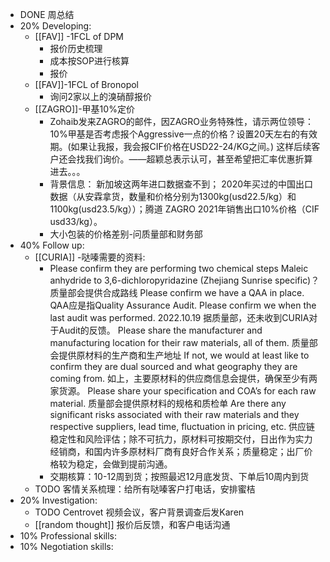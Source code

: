 - DONE 周总结
- 20% Developing:
	- [[FAV]] -1FCL of DPM
		- 报价历史梳理
		- 成本按SOP进行核算
		- 报价
	- [[FAV]]-1FCL of Bronopol
		- 询问2家以上的溴硝醇报价
	- [[ZAGRO]]-甲基10%定价
		- Zohaib发来ZAGRO的邮件，因ZAGRO业务特殊性，请示两位领导：10%甲基是否考虑报个Aggressive一点的价格？设置20天左右的有效期。(如果让我报，我会报CIF价格在USD22-24/KG之间。) 这样后续客户还会找我们询价。——超颖总表示认可，甚至希望把汇率优惠折算进去。。。
		- 背景信息：
		  新加坡这两年进口数据查不到；
		  2020年买过的中国出口数据（从安霖拿货，数量和价格分别为1300kg(usd22.5/kg）和1100kg(usd23.5/kg））；腾道 ZAGRO 2021年销售出口10%价格（CIF usd33/kg）。
		- 大小包装的价格差别-问质量部和财务部
- 40% Follow up:
	- [[CURIA]] -哒嗪需要的资料:
		- Please confirm they are performing two chemical steps Maleic anhydride to 3,6-dichloropyridazine (Zhejiang Sunrise specific)？质量部会提供合成路线
		  Please confirm we have a QAA in place. QAA应是指Quality Assurance Audit.
		  Please confirm we when the last audit was performed. 2022.10.19 据质量部，还未收到CURIA对于Audit的反馈。
		  Please share the manufacturer and manufacturing location for their raw materials, all of them. 质量部会提供原材料的生产商和生产地址
		  If not, we would at least like to confirm they are dual sourced and what geography they are coming from. 如上，主要原材料的供应商信息会提供，确保至少有两家货源。
		  Please share your specification and COA’s for each raw material. 质量部会提供原材料的规格和质检单
		  Are there any significant risks associated with their raw materials and they respective suppliers, lead time, fluctuation in pricing, etc. 供应链稳定性和风险评估；除不可抗力，原材料可按期交付，日出作为实力经销商，和国内许多原材料厂商有良好合作关系；质量稳定；出厂价格较为稳定，会做到提前沟通。
		- 交期核算：10-12周到货；按照最迟12月底发货、下单后10周内到货
	- TODO 客情关系梳理：给所有哒嗪客户打电话，安排蜜桔
- 20% Investigation:
	- TODO Centrovet 视频会议，客户背景调查后发Karen
	- [[random thought]] 报价后反馈，和客户电话沟通
- 10% Professional skills:
- 10% Negotiation skills: